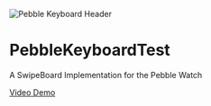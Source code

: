 ![Pebble Keyboard Header](http://yagocarballo.me/img/portfolio/pebble_keyboard.png)


# PebbleKeyboardTest
A SwipeBoard Implementation for the Pebble Watch

[Video Demo](http://youtu.be/l4CS7yaxDI8)
